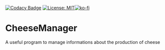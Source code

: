 [![Codacy Badge](https://api.codacy.com/project/badge/Grade/6f08290688fb4213921b8980d2616a91)](https://app.codacy.com/app/rob93c/CheeseManager?utm_source=github.com&utm_medium=referral&utm_content=rob93c/CheeseManager&utm_campaign=Badge_Grade_Dashboard) [![License: MIT](https://img.shields.io/badge/License-MIT-yellow.svg)](https://opensource.org/licenses/MIT)[![ko-fi](https://www.ko-fi.com/img/githubbutton_sm.svg)](https://ko-fi.com/Y8Y2UIWJ)

# CheeseManager

A useful program to manage informations about the production of cheese
